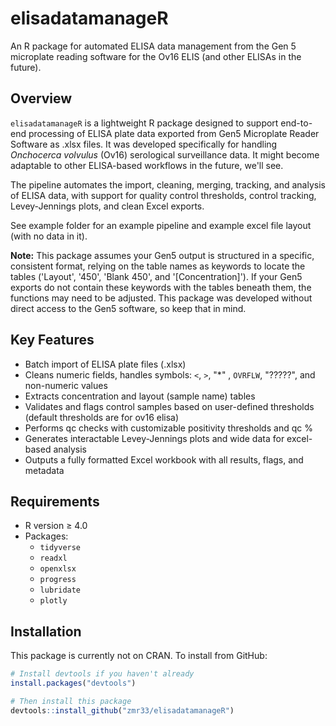 # elisadatamanageR

An R package for automated ELISA data management from the Gen 5 microplate reading software for the Ov16 ELIS (and other ELISAs in the future).

## Overview

`elisadatamanageR` is a lightweight R package designed to support end-to-end processing of ELISA plate data exported from Gen5 Microplate Reader Software as .xlsx files. It was developed specifically for handling *Onchocerca volvulus* (Ov16) serological surveillance data. It might become adaptable to other ELISA-based workflows in the future, we'll see. 

The pipeline automates the import, cleaning, merging, tracking, and analysis of ELISA data, with support for quality control thresholds, control tracking, Levey-Jennings plots, and clean Excel exports.

See example folder for an example pipeline and example excel file layout (with no data in it).

**Note:** This package assumes your Gen5 output is structured in a specific, consistent format, relying on the table names as keywords to locate the tables ('Layout', '450', 'Blank 450', and '[Concentration]'). If your Gen5 exports do not contain these keywords with the tables beneath them, the functions may need to be adjusted. This package was developed without direct access to the Gen5 software, so keep that in mind.

## Key Features

- Batch import of ELISA plate files (.xlsx)
- Cleans numeric fields, handles symbols: `<`, `>`, "*" , `OVRFLW`, "?????", and non-numeric values
- Extracts concentration and layout (sample name) tables
- Validates and flags control samples based on user-defined thresholds (default thresholds are for ov16 elisa)
- Performs qc checks with customizable positivity thresholds and qc %
- Generates interactable Levey-Jennings plots and wide data for excel-based analysis
- Outputs a fully formatted Excel workbook with all results, flags, and metadata

## Requirements

- R version ≥ 4.0
- Packages:
  - `tidyverse`
  - `readxl`
  - `openxlsx`
  - `progress`
  - `lubridate`
  - `plotly` 

## Installation

This package is currently not on CRAN. To install from GitHub:

```r
# Install devtools if you haven't already
install.packages("devtools")

# Then install this package
devtools::install_github("zmr33/elisadatamanageR")
